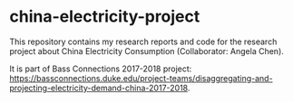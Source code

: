 # china-electricity-project

This repository contains my research reports and code for the research project about China Electricity Consumption (Collaborator: Angela Chen).


It is part of Bass Connections 2017-2018 project: https://bassconnections.duke.edu/project-teams/disaggregating-and-projecting-electricity-demand-china-2017-2018.
